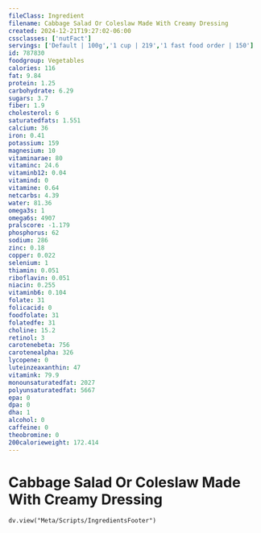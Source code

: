 ```yaml
---
fileClass: Ingredient
filename: Cabbage Salad Or Coleslaw Made With Creamy Dressing
created: 2024-12-21T19:27:02-06:00
cssclasses: ['nutFact']
servings: ['Default | 100g','1 cup | 219','1 fast food order | 150']
id: 787830
foodgroup: Vegetables
calories: 116
fat: 9.84
protein: 1.25
carbohydrate: 6.29
sugars: 3.7
fiber: 1.9
cholesterol: 6
saturatedfats: 1.551
calcium: 36
iron: 0.41
potassium: 159
magnesium: 10
vitaminarae: 80
vitaminc: 24.6
vitaminb12: 0.04
vitamind: 0
vitamine: 0.64
netcarbs: 4.39
water: 81.36
omega3s: 1
omega6s: 4907
pralscore: -1.179
phosphorus: 62
sodium: 286
zinc: 0.18
copper: 0.022
selenium: 1
thiamin: 0.051
riboflavin: 0.051
niacin: 0.255
vitaminb6: 0.104
folate: 31
folicacid: 0
foodfolate: 31
folatedfe: 31
choline: 15.2
retinol: 3
carotenebeta: 756
carotenealpha: 326
lycopene: 0
luteinzeaxanthin: 47
vitamink: 79.9
monounsaturatedfat: 2027
polyunsaturatedfat: 5667
epa: 0
dpa: 0
dha: 1
alcohol: 0
caffeine: 0
theobromine: 0
200calorieweight: 172.414
---
```


# Cabbage Salad Or Coleslaw Made With Creamy Dressing

```dataviewjs
dv.view("Meta/Scripts/IngredientsFooter")
```